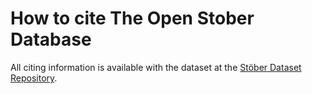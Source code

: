 # How to cite The Open Stober Database
All citing information is available with the dataset at the [Stöber Dataset Repository](https://doi.org/10.17605/OSF.IO/NR842).
